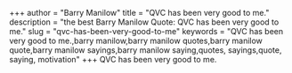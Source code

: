 +++
author = "Barry Manilow"
title = "QVC has been very good to me."
description = "the best Barry Manilow Quote: QVC has been very good to me."
slug = "qvc-has-been-very-good-to-me"
keywords = "QVC has been very good to me.,barry manilow,barry manilow quotes,barry manilow quote,barry manilow sayings,barry manilow saying,quotes, sayings,quote, saying, motivation"
+++
QVC has been very good to me.
